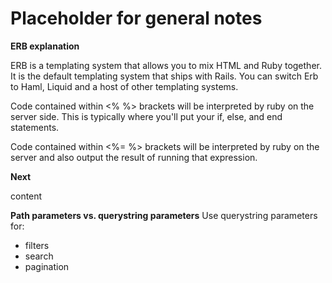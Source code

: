 
Placeholder for general notes
=========================


**ERB explanation**

ERB is a templating system that allows you to mix HTML and Ruby together.  It is
the default templating system that ships with Rails.  You can switch Erb to
Haml, Liquid and a host of other templating systems. 

Code contained within <% %> brackets will be interpreted by ruby on the server
side. This is typically where you'll put your if, else, and end statements. 

Code contained within <%= %> brackets will be interpreted by ruby on the server
and also output the result of running that expression.

**Next**

content



**Path parameters vs. querystring parameters**
Use querystring parameters for:
*   filters
*   search
*   pagination
